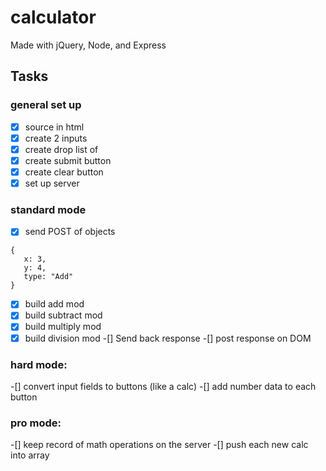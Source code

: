 # calculator
Made with jQuery, Node, and Express

## Tasks

### general set up

-[X] source in html
-[X] create 2 inputs
-[X] create drop list of 
-[X] create submit button
-[X] create clear button
-[X] set up server

### standard mode

-[X] send POST of objects
```
{
   x: 3,
   y: 4,
   type: "Add"
}

```
-[X] build add mod
-[X] build subtract mod
-[X] build multiply mod
-[X] build division mod
-[] Send back response
-[] post response on DOM

### hard mode:

-[] convert input fields to buttons (like a calc)
-[] add number data to each button

### pro mode:

-[] keep record of math operations on the server
-[] push each new calc into array
